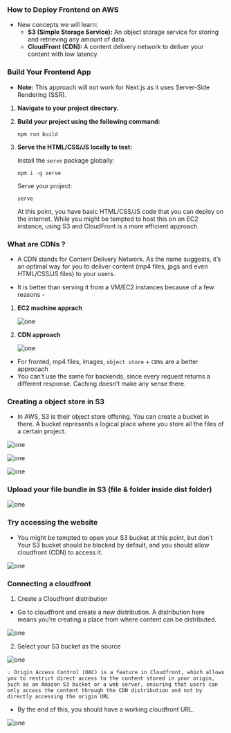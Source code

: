 ### How to Deploy Frontend on AWS

- New concepts we will learn:
  - **S3 (Simple Storage Service):** An object storage service for storing and retrieving any amount of data.
  - **CloudFront (CDN):** A content delivery network to deliver your content with low latency.

### Build Your Frontend App

- **Note:** This approach will not work for Next.js as it uses Server-Side Rendering (SSR).

1. **Navigate to your project directory.**
2. **Build your project using the following command:**

   ```nginx
   npm run build
   ```

3. **Serve the HTML/CSS/JS locally to test:**

   Install the `serve` package globally:

   ```nginx
   npm i -g serve
   ```

   Serve your project:

   ```nginx
   serve
   ```

   At this point, you have basic HTML/CSS/JS code that you can deploy on the internet. While you might be tempted to host this on an EC2 instance, using S3 and CloudFront is a more efficient approach.

### What are CDNs ?

- A CDN stands for Content Delivery Network.
  As the name suggests, it’s an optimal way for you to deliver content (mp4 files, jpgs and even HTML/CSS/JS files) to your users.

- It is better than serving it from a VM/EC2 instances because of a few reasons -

1. **EC2 machine apprach**

   ![one](./one.webp)

2. **CDN approach**

   ![one](./two.webp)

- For fronted, mp4 files, images, `object store` + `CDNs` are a better approcach
- You can’t use the same for backends, since every request returns a different response. Caching doesn’t make any sense there.

### Creating a object store in S3

- In AWS, S3 is their object store offering.
  You can create a bucket in there. A bucket represents a logical place where you store all the files of a certain project.

![one](./three.webp)

![one](./four.webp)

![one](./five.webp)

### Upload your file bundle in S3 (file & folder inside dist folder)

![one](./six.webp)

### Try accessing the website

- You might be tempted to open your S3 bucket at this point, but don’t
  Your S3 bucket should be blocked by default, and you should allow cloudfront (CDN) to access it.

![one](./seven.webp)

### Connecting a cloudfront

1. Create a Cloudfront distribution

- Go to cloudfront and create a new distribution. A distribution here means you’re creating a place from where content can be distributed.

![one](./eight.webp)

2. Select your S3 bucket as the source

![one](./nine.webp)

`💡 Origin Access Control (OAC) is a feature in Cloudfront, which allows you to restrict direct access to the content stored in your origin, such as an Amazon S3 bucket or a web server, ensuring that users can only access the content through the CDN distribution and not by directly accessing the origin URL`

- By the end of this, you should have a working cloudfront URL.

![one](./ten.webp)
